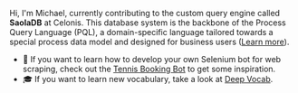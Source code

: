 Hi, I'm Michael, currently contributing to the custom query engine called <b>SaolaDB</b> at Celonis. This database system is the backbone of the Process Query Language (PQL), a domain-specific language tailored towards a special process data model and designed for business users ([Learn more](https://docs.celonis.com/en/pql---process-query-language.html)).

- 🔎 If you want to learn how to develop your own Selenium bot for web scraping, check out the [Tennis Booking Bot](https://github.com/michaelkennecke/tennis-booking-bot) to get some inspiration.
- 🎓 If you want to learn new vocabulary, take a look at [Deep Vocab](https://github.com/michaelkennecke/deep-vocab).
<!--
**michaelkennecke/michaelkennecke** is a ✨ _special_ ✨ repository because its `README.md` (this file) appears on your GitHub profile.

Here are some ideas to get you started:

- 🔭 I’m currently working on ...
- 🌱 I’m currently learning ...
- 👯 I’m looking to collaborate on ...
- 🤔 I’m looking for help with ...
- 💬 Ask me about ...
- 📫 How to reach me: ...
- 😄 Pronouns: ...
- ⚡ Fun fact: ...
-->
